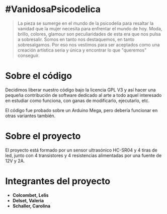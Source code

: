 # #VanidosaPsicodelica
> La pieza se sumerge en el mundo de la psicodelia para resaltar la vanidad que la mujer necesita para enfrentar el mundo de hoy. Moda, brillo, colores, glamour son peculiaridades de esta era que nos pulsa a sobresalir. Somos en tanto nos destaquemos, en tanto sobresalgamos. Por eso nos vestimos para ser aceptados como una creación artística seria y única y encontrar lo que "queremos" conseguir.

# Sobre el código
Decidimos liberar nuestro código bajo la licencia GPL V3 y así hacer una pequeña contribución de software dedicado al arte a todo aquel interesado en estudiar como funciona, con ganas de modificarlo, ejecutarlo, etc.

El código fue probado sobre un Arduino Mega, pero debería funcionar en otras variantes también.

# Sobre el proyecto
El proyecto está formado por un sensor ultrasónico HC-SR04 y 4 tiras de led, junto con 4 transistores y 4 resistencias alimentadas por una fuente de 12V y 2A.

# Integrantes del proyecto
* **Colcombet, Lelis**
* **Delset, Valeria**
* **Schaller, Carolina**
